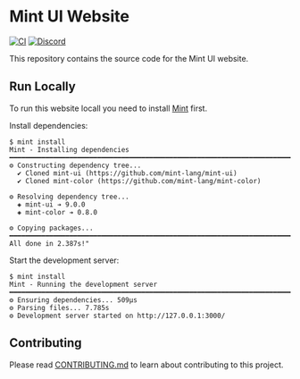 # Mint UI Website

[![CI](https://github.com/mint-lang/mint-ui-website/actions/workflows/ci.yml/badge.svg)](https://github.com/mint-lang/mint-ui-website/actions/workflows/ci.yml)
[![Discord](https://img.shields.io/discord/698214718241767445)](https://discord.gg/NXFUJs2)

This repository contains the source code for the Mint UI website.

## Run Locally

To run this website locall you need to install [Mint](https://www.mint-lang.com/install) first.

Install dependencies:

```console
$ mint install
Mint - Installing dependencies
━━━━━━━━━━━━━━━━━━━━━━━━━━━━━━━━━━━━━━━━━━━━━━━━━━━━━━━━━━━━━━━━━━━━━━━━━━━━━━━━
⚙ Constructing dependency tree...
  ✔ Cloned mint-ui (https://github.com/mint-lang/mint-ui)
  ✔ Cloned mint-color (https://github.com/mint-lang/mint-color)

⚙ Resolving dependency tree...
  ◈ mint-ui ➔ 9.0.0
  ◈ mint-color ➔ 0.8.0

⚙ Copying packages...
━━━━━━━━━━━━━━━━━━━━━━━━━━━━━━━━━━━━━━━━━━━━━━━━━━━━━━━━━━━━━━━━━━━━━━━━━━━━━━━━
All done in 2.387s!"
```

Start the development server:

```console
$ mint install
Mint - Running the development server
━━━━━━━━━━━━━━━━━━━━━━━━━━━━━━━━━━━━━━━━━━━━━━━━━━━━━━━━━━━━━━━━━━━━━━━━━━━━━━━━
⚙ Ensuring dependencies... 509μs
⚙ Parsing files... 7.785s
⚙ Development server started on http://127.0.0.1:3000/
```

## Contributing

Please read [CONTRIBUTING.md](CONTRIBUTING.md) to learn about contributing to this project.
